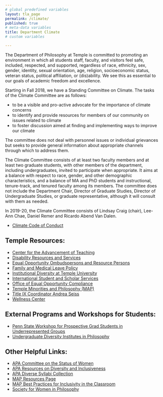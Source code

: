 ```yaml
---
# global predefined variables
layout: tla_page
permalink: /climate/
published: true
# meta-data variables
title: Department Climate
# custom variables

---
```

The Department of Philosophy at Temple is committed to promoting an environment in which all students staff, faculty, and visitors feel safe, included, respected, and supported, regardless of race, ethnicity, sex, gender, identity, sexual orientation, age, religion, socioeconomic status, veteran status, political affiliation, or (dis)ability. We see this as essential to our goals of academic freedom and excellence.

Starting in Fall 2018, we have a Standing Committee on Climate. The tasks of the Climate Committee are as follows:
+ to be a visible and pro-active advocate for the importance of climate concerns
+ to identify and provide resources for members of our community on issues related to climate
+ to foster discussion aimed at finding and implementing ways to improve our climate

The committee does not deal with personnel issues or individual grievances but seeks to provide general information about appropriate channels through which to address them.

The Climate Committee consists of at least two faculty members and at least two graduate students, with other members of the department, including undergraduates, invited to participate when appropriate. It aims at a balance with respect to race, gender, and other demographic characteristics, and a balance of MA and PhD students and instructional, tenure-track, and tenured faculty among its members. The committee does not include the Department Chair, Director of Graduate Studies, Director of Undergraduate Studies, or graduate representative, although it will consult with them as needed.

In 2019-20, the Climate Committee consists of Lindsay Craig (chair), Lee-Ann Chae, Daniel Remer and Ricardo Abend Van Dalen.

- [Climate Code of Conduct](https://liberalarts.temple.edu/sites/liberalarts/files/CLIMATE%20DOCUMENT%20%281%29.docx)

## Temple Resources:

- [Center for the Advancement of Teaching](https://teaching.temple.edu)
- [Disability Resources and Services](http://disabilityresources.temple.edu/)
- [ Equal Opportunity Ombudspersons and Resource Persons](http://www.temple.edu/eoc/AppDev/ombuds.asp)
- [Family and Medical Leave Policy](https://www.temple.edu/hr/departments/benefits/fmla.htm)
- [Institutional Diversity at Temple University](http://diversity.temple.edu/)
- [International Student and Scholar Services](https://www.temple.edu/isss/)
- [Office of Equal Opportunity Compliance](https://www.temple.edu/eoc/index.html)
- [Temple Minorities and Philosophy (MAP)](https://sites.temple.edu/minoritiesandphilosophy/)
- [Title IX Coordinator Andrea Seiss](mailto:Andrea.caporale@temple.edu)
- [Wellness Center](http://wellness.temple.edu/)

## External Programs and Workshops for Students:

- [Penn State Workshop for Prospective Grad Students in Underrepresented Groups](https://philosophy.la.psu.edu/diversity/cusp)
- [Undergraduate Diversity Institutes in Philosophy](https://www.apaonline.org/page/diversityinstitutes)

## Other Helpful Links:

- [APA Committee on the Status of Women](http://www.apaonlinecsw.org)
- [APA Resources on Diversity and Inclusiveness](https://www.apaonline.org/page/diversity_resources)
- [APA Diverse Syllabi Collection](http://www.apaonline.org/members/group_content_view.asp?group=110430&amp;id=380970)
- [MAP Resources Page](http://www.mapforthegap.com/resources.html)
- [MAP Best Practices for Inclusivity in the Classroom](http://phildiversity.weebly.com/)
- [Society for Women in Philosophy](https://www.uh.edu/~cfreelan/SWIP/)
